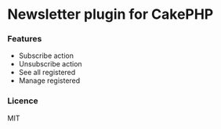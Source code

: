 # Newsletter plugin for CakePHP

### Features
- Subscribe action
- Unsubscribe action
- See all registered
- Manage registered


### Licence
MIT